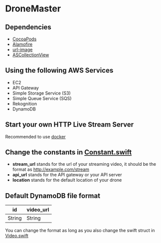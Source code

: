 # DroneMaster

## Dependencies
* [CocoaPods](https://cocoapods.org/)
* [Alamofire](https://github.com/Alamofire/Alamofire.git)
* [url-image](https://github.com/dmytro-anokhin/url-image.git)
* [ASCollectionView](https://github.com/apptekstudios/ASCollectionView)

## Using the following AWS Services
* EC2
* API Gateway
* Simple Storage Service (S3)
* Simple Queue Service (SQS)
* Rekognition
* DynamoDB

## Start your own HTTP Live Stream Server
Recommended to use [docker](https://github.com/alfg/docker-nginx-rtmp?fbclid=IwAR2WQK0_RA9ycH8AKaK6JPynDyv97iWuXxAf6mmockT7Y809-XV9GjbL9S8)

## Change the constants in [Constant.swift](https://github.com/George0112/DroneMaster/blob/master/MasterDrone/Constants.swift)

* **stream_url** stands for the url of your streaming video, it should be the format as http://example.com/stream
* **api_url** stands for the API gateway or your API server
* **location** stands for the default location of your drone


## Default DynamoDB file format
| id | video_url |
| -------- | -------- |
| String     | String|

You can change the format as long as you also change the swift struct in [Video.swift](https://github.com/George0112/DroneMaster/blob/master/MasterDrone/Models/Video.swift)
